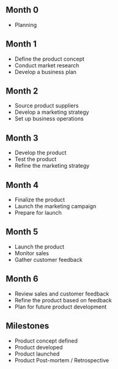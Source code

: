 ## Month 0
- Planning 

## Month 1
- Define the product concept
- Conduct market research
- Develop a business plan

## Month 2
- Source product suppliers
- Develop a marketing strategy
- Set up business operations

## Month 3
- Develop the product
- Test the product
- Refine the marketing strategy

## Month 4
- Finalize the product
- Launch the marketing campaign
- Prepare for launch

## Month 5
- Launch the product
- Monitor sales
- Gather customer feedback

## Month 6
- Review sales and customer feedback
- Refine the product based on feedback
- Plan for future product development

## Milestones
- Product concept defined
- Product developed
- Product launched
- Product Post-mortem / Retrospective

